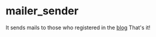 # mailer_sender

It sends mails to those who registered in the [blog](https://github.com/Anacardo89/tpsi25_blog)
That's it!
